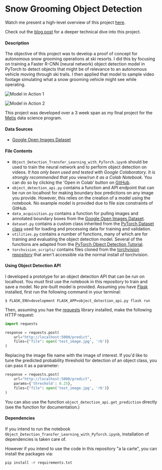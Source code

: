 # Snow Grooming Object Detection

Watch me present a high-level overview of this project [here](https://www.youtube.com/watch?v=NhGajxs4t1Q&feature=youtu.be).

Check out the [blog post](https://stephenjkaplan.github.io/2020/10/06/snow-grooming-object-detection/) for a deeper 
technical dive into this project.

#### Description

The objective of this project was to develop a proof of concept for autonomous snow grooming operations at ski resorts.
I did this by focusing on training a Faster R-CNN (neural network) object detection model in PyTorch to detect 
objects that might be of relevance to an autonomous vehicle moving through ski trails. I then applied that 
model to sample video footage simulating what a snow grooming vehicle might see while operating. 

![Model in Action 1](static/demo1.gif)

![Model in Action 2](static/demo2.gif)

This project was developed over a 3 week span as my final project for the [Metis](https://www.thisismetis.com/) data 
science program.

#### Data Sources
* [Google Open Images Dataset](https://storage.googleapis.com/openimages/web/index.html)

#### File Contents
* `Object_Detection_Transfer_Learning_with_PyTorch.ipynb` should be used to train the neural network and to 
  perform object detection on videos. _It has only been used and tested with Google Colaboratory. It is strongly 
  recommended that you view/run it as a Colab Notebook._ You can do so by clicking the 'Open in Colab' button on 
  [GitHub](https://github.com/stephenjkaplan/snow-grooming-object-detection/blob/master/Object_Detection_Transfer_Learning_with_PyTorch.ipynb).
* `object_detection_api.py` contains a function and API endpoint that can be run on localhost for making boundary box predictions
   on any image you provide. However, this relies on the creation of a model using the notebook. No example model is 
   provided due to file size constraints of GitHub.
* `data_acquisition.py` contains a function for pulling images and annotated boundary boxes from the 
  [Google Open Images Dataset](https://storage.googleapis.com/openimages/web/index.html). 
* `dataset.py` contains a custom class inherited from the [PyTorch Dataset class](https://pytorch.org/docs/stable/data.html) 
   used for loading and processing data for training and validation.
* `utilities.py` contains a number of functions, many of which are for training and evaluating the object detection 
   model. Several of the functions are adapted from the 
   [PyTorch Object Detection Tutorial](https://pytorch.org/tutorials/intermediate/torchvision_tutorial.html).
* `torchvision_scripts/` contains files cloned from the [torchvision repository](https://github.com/pytorch/vision) that 
  aren't accessible via the normal install of torchvision.

#### Using Object Detection API

I developed a prototype for an object detection API that can be run on localhost. You must first use the notebook 
in this repository to train and save a model. No pre-built model is provided. Assuming you have 
[Flask](https://flask.palletsprojects.com/en/1.1.x/) installed, first run the following command in your terminal:

`$ FLASK_ENV=development FLASK_APP=object_detection_api.py flask run`

Then, assuming you hae the [requests](https://requests.readthedocs.io/en/master/) library installed, make the following 
HTTP request:

```python
import requests

response = requests.post(
    url="http://localhost:5000/predict",
    files={"file": open('test_image.jpg', 'rb')}
)
```

Replacing the image file name with the image of interest. If you'd like to tune the predicted probability threshold 
for detection of an object class, you can pass it as a parameter:

```python
response = requests.post(
    url="http://localhost:5000/predict",
    params={'threshold': 0.25},
    files={"file": open('test_image.jpg', 'rb')}
)
```

You can also use the function `object_detection_api.get_prediction` directly (see the function for documentation.)


#### Dependencies

If you intend to run the notebook `Object_Detection_Transfer_Learning_with_PyTorch.ipynb`, installation
of dependencies is taken care of.

However if you intend to use the code in this repository "a la carte", you can install the packages via:

`pip install -r requirements.txt`